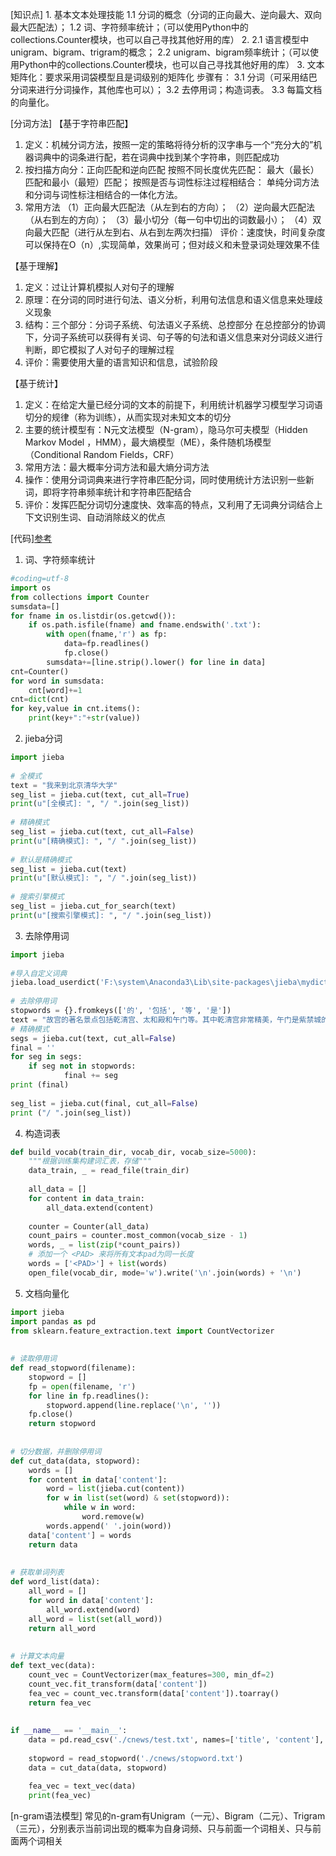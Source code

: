 [知识点] 
    1. 基本文本处理技能
      1.1 分词的概念（分词的正向最大、逆向最大、双向最大匹配法）；
      1.2 词、字符频率统计；（可以使用Python中的collections.Counter模块，也可以自己寻找其他好用的库）
    2. 
      2.1 语言模型中unigram、bigram、trigram的概念；
      2.2 unigram、bigram频率统计；（可以使用Python中的collections.Counter模块，也可以自己寻找其他好用的库）
    3. 文本矩阵化：要求采用词袋模型且是词级别的矩阵化
    步骤有：
      3.1 分词（可采用结巴分词来进行分词操作，其他库也可以）；
      3.2 去停用词；构造词表。
      3.3 每篇文档的向量化。


[分词方法]
【基于字符串匹配】
1.    定义：机械分词方法，按照一定的策略将待分析的汉字串与一个“充分大的”机器词典中的词条进行配，若在词典中找到某个字符串，则匹配成功
2.    按扫描方向分：正向匹配和逆向匹配
按照不同长度优先匹配：    最大（最长）匹配和最小（最短）匹配；
按照是否与词性标注过程相结合：    单纯分词方法和分词与词性标注相结合的一体化方法。
3.    常用方法
（1）正向最大匹配法（从左到右的方向）；
（2）逆向最大匹配法（从右到左的方向）；
（3）最小切分（每一句中切出的词数最小）；
（4）双向最大匹配（进行从左到右、从右到左两次扫描）
评价：速度快，时间复杂度可以保持在O（n）,实现简单，效果尚可；但对歧义和未登录词处理效果不佳

【基于理解】
1.    定义：过让计算机模拟人对句子的理解
2.    原理：在分词的同时进行句法、语义分析，利用句法信息和语义信息来处理歧义现象
3.    结构：三个部分：分词子系统、句法语义子系统、总控部分
在总控部分的协调下，分词子系统可以获得有关词、句子等的句法和语义信息来对分词歧义进行判断，即它模拟了人对句子的理解过程
4.    评价：需要使用大量的语言知识和信息，试验阶段

【基于统计】
1.   定义：在给定大量已经分词的文本的前提下，利用统计机器学习模型学习词语切分的规律（称为训练），从而实现对未知文本的切分
2.    主要的统计模型有：N元文法模型（N-gram），隐马尔可夫模型（Hidden Markov Model ，HMM），最大熵模型（ME），条件随机场模型（Conditional Random Fields，CRF）
3.    常用方法：最大概率分词方法和最大熵分词方法
4.    操作：使用分词词典来进行字符串匹配分词，同时使用统计方法识别一些新词，即将字符串频率统计和字符串匹配结合
5.    评价：发挥匹配分词切分速度快、效率高的特点，又利用了无词典分词结合上下文识别生词、自动消除歧义的优点

[代码][参考](https://blog.csdn.net/yyy430/article/details/88117430)
1.  词、字符频率统计
```python
#coding=utf-8
import os
from collections import Counter
sumsdata=[]
for fname in os.listdir(os.getcwd()):
    if os.path.isfile(fname) and fname.endswith('.txt'):
        with open(fname,'r') as fp:
            data=fp.readlines()
            fp.close()
        sumsdata+=[line.strip().lower() for line in data]
cnt=Counter()
for word in sumsdata:
    cnt[word]+=1
cnt=dict(cnt)
for key,value in cnt.items():
    print(key+":"+str(value))
```
2.  jieba分词
```python
import jieba
 
# 全模式
text = "我来到北京清华大学"
seg_list = jieba.cut(text, cut_all=True)
print(u"[全模式]: ", "/ ".join(seg_list))
 
# 精确模式
seg_list = jieba.cut(text, cut_all=False)
print(u"[精确模式]: ", "/ ".join(seg_list))
 
# 默认是精确模式
seg_list = jieba.cut(text)
print(u"[默认模式]: ", "/ ".join(seg_list))
 
# 搜索引擎模式
seg_list = jieba.cut_for_search(text)
print(u"[搜索引擎模式]: ", "/ ".join(seg_list))
```
3.  去除停用词
```python
import jieba
 
#导入自定义词典
jieba.load_userdict('F:\system\Anaconda3\Lib\site-packages\jieba\mydict.txt')
 
# 去除停用词
stopwords = {}.fromkeys(['的', '包括', '等', '是'])
text = "故宫的著名景点包括乾清宫、太和殿和午门等。其中乾清宫非常精美，午门是紫禁城的正门。"
# 精确模式
segs = jieba.cut(text, cut_all=False)
final = ''
for seg in segs:
    if seg not in stopwords:
            final += seg
print (final)
 
seg_list = jieba.cut(final, cut_all=False)
print ("/ ".join(seg_list))
```
4.  构造词表
```python
def build_vocab(train_dir, vocab_dir, vocab_size=5000):
    """根据训练集构建词汇表，存储"""
    data_train, _ = read_file(train_dir)
 
    all_data = []
    for content in data_train:
        all_data.extend(content)
 
    counter = Counter(all_data)
    count_pairs = counter.most_common(vocab_size - 1)
    words, _ = list(zip(*count_pairs))
    # 添加一个 <PAD> 来将所有文本pad为同一长度
    words = ['<PAD>'] + list(words)
    open_file(vocab_dir, mode='w').write('\n'.join(words) + '\n')
```
5.  文档向量化
```python
import jieba
import pandas as pd
from sklearn.feature_extraction.text import CountVectorizer
 
 
# 读取停用词
def read_stopword(filename):
    stopword = []
    fp = open(filename, 'r')
    for line in fp.readlines():
        stopword.append(line.replace('\n', ''))
    fp.close()
    return stopword
 
 
# 切分数据，并删除停用词
def cut_data(data, stopword):
    words = []
    for content in data['content']:
        word = list(jieba.cut(content))
        for w in list(set(word) & set(stopword)):
            while w in word:
                word.remove(w)
        words.append(' '.join(word))
    data['content'] = words
    return data
 
 
# 获取单词列表
def word_list(data):
    all_word = []
    for word in data['content']:
        all_word.extend(word)
    all_word = list(set(all_word))
    return all_word
 
 
# 计算文本向量
def text_vec(data):
    count_vec = CountVectorizer(max_features=300, min_df=2)
    count_vec.fit_transform(data['content'])
    fea_vec = count_vec.transform(data['content']).toarray()
    return fea_vec
 
 
if __name__ == '__main__':
    data = pd.read_csv('./cnews/test.txt', names=['title', 'content'], sep='\t')  # (10000, 2)
 
    stopword = read_stopword('./cnews/stopword.txt')
    data = cut_data(data, stopword)
 
    fea_vec = text_vec(data)
    print(fea_vec)
```
[n-gram语法模型]
常见的n-gram有Unigram（一元）、Bigram（二元）、Trigram（三元），分别表示当前词出现的概率为自身词频、只与前面一个词相关、只与前面两个词相关